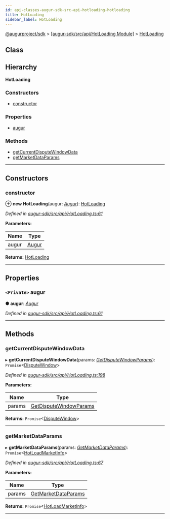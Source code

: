 ```yaml
---
id: api-classes-augur-sdk-src-api-hotloading-hotloading
title: HotLoading
sidebar_label: HotLoading
---
```


[@augurproject/sdk](api-readme.md) > [[augur-sdk/src/api/HotLoading Module]](api-modules-augur-sdk-src-api-hotloading-module.md) > [HotLoading](api-classes-augur-sdk-src-api-hotloading-hotloading.md)

## Class

## Hierarchy

**HotLoading**

### Constructors

* [constructor](api-classes-augur-sdk-src-api-hotloading-hotloading.md#constructor)

### Properties

* [augur](api-classes-augur-sdk-src-api-hotloading-hotloading.md#augur)

### Methods

* [getCurrentDisputeWindowData](api-classes-augur-sdk-src-api-hotloading-hotloading.md#getcurrentdisputewindowdata)
* [getMarketDataParams](api-classes-augur-sdk-src-api-hotloading-hotloading.md#getmarketdataparams)

---

## Constructors

<a id="constructor"></a>

###  constructor

⊕ **new HotLoading**(augur: *[Augur](api-classes-augur-sdk-src-augur-augur.md)*): [HotLoading](api-classes-augur-sdk-src-api-hotloading-hotloading.md)

*Defined in [augur-sdk/src/api/HotLoading.ts:61](https://github.com/AugurProject/augur/blob/3727cd4ec9/packages/augur-sdk/src/api/HotLoading.ts#L61)*

**Parameters:**

| Name | Type |
| ------ | ------ |
| augur | [Augur](api-classes-augur-sdk-src-augur-augur.md) |

**Returns:** [HotLoading](api-classes-augur-sdk-src-api-hotloading-hotloading.md)

___

## Properties

<a id="augur"></a>

### `<Private>` augur

**● augur**: *[Augur](api-classes-augur-sdk-src-augur-augur.md)*

*Defined in [augur-sdk/src/api/HotLoading.ts:61](https://github.com/AugurProject/augur/blob/3727cd4ec9/packages/augur-sdk/src/api/HotLoading.ts#L61)*

___

## Methods

<a id="getcurrentdisputewindowdata"></a>

###  getCurrentDisputeWindowData

▸ **getCurrentDisputeWindowData**(params: *[GetDisputeWindowParams](api-interfaces-augur-sdk-src-api-hotloading-getdisputewindowparams.md)*): `Promise`<[DisputeWindow](api-interfaces-augur-sdk-src-api-hotloading-disputewindow.md)>

*Defined in [augur-sdk/src/api/HotLoading.ts:198](https://github.com/AugurProject/augur/blob/3727cd4ec9/packages/augur-sdk/src/api/HotLoading.ts#L198)*

**Parameters:**

| Name | Type |
| ------ | ------ |
| params | [GetDisputeWindowParams](api-interfaces-augur-sdk-src-api-hotloading-getdisputewindowparams.md) |

**Returns:** `Promise`<[DisputeWindow](api-interfaces-augur-sdk-src-api-hotloading-disputewindow.md)>

___
<a id="getmarketdataparams"></a>

###  getMarketDataParams

▸ **getMarketDataParams**(params: *[GetMarketDataParams](api-interfaces-augur-sdk-src-api-hotloading-getmarketdataparams.md)*): `Promise`<[HotLoadMarketInfo](api-interfaces-augur-sdk-src-api-hotloading-hotloadmarketinfo.md)>

*Defined in [augur-sdk/src/api/HotLoading.ts:67](https://github.com/AugurProject/augur/blob/3727cd4ec9/packages/augur-sdk/src/api/HotLoading.ts#L67)*

**Parameters:**

| Name | Type |
| ------ | ------ |
| params | [GetMarketDataParams](api-interfaces-augur-sdk-src-api-hotloading-getmarketdataparams.md) |

**Returns:** `Promise`<[HotLoadMarketInfo](api-interfaces-augur-sdk-src-api-hotloading-hotloadmarketinfo.md)>

___

